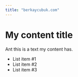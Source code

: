 ```yaml
---
title: "berkaycubuk.com"
---
```


# My content title

Ant this is a text my content has.

- List item #1
- List item #2
- List item #3
